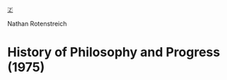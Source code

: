 [🇿](zotero://select/library/items/48Z4FNXY)

Nathan Rotenstreich
# History of Philosophy and Progress (1975)

